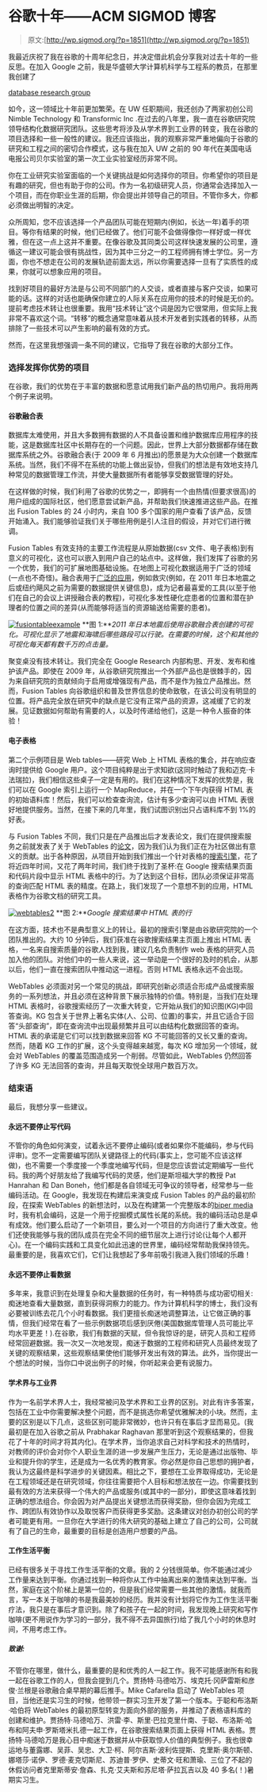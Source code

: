 # 谷歌十年——ACM SIGMOD 博客

> 原文:[http://wp.sigmod.org/?p=1851](http://wp.sigmod.org/?p=1851)

我最近庆祝了我在谷歌的十周年纪念日，并决定借此机会分享我对过去十年的一些反思。在加入 Google 之前，我是华盛顿大学计算机科学与工程系的教员，在那里我创建了

[database research group](http://db.cs.washington.edu)

如今，这一领域比十年前更加繁荣。在 UW 任职期间，我还创办了两家初创公司 Nimble Technology 和 Transformic Inc .在过去的八年里，我一直在谷歌研究院领导结构化数据研究团队。这些思考将涉及从学术界到工业界的转变，我在谷歌的项目选择和一些一般性的建议。我还应该指出，我的观察非常严重地偏向于谷歌的研究和工程之间的密切合作模式，这与我在加入 UW 之前的 90 年代在美国电话电报公司贝尔实验室的第一次工业实验室经历非常不同。

你在工业研究实验室面临的一个关键挑战是如何选择你的项目。你希望你的项目是有趣的研究，但也有助于你的公司。作为一名初级研究人员，你通常会选择加入一个项目，而在你职业生涯的后期，你会提出并领导自己的项目。不管你多大，你都必须做出明智的决定。

众所周知，您不应该选择一个产品团队可能在短期内(例如，长达一年)着手的项目。等你有结果的时候，他们已经做了。他们可能不会做得像你一样好或一样优雅，但在这一点上这并不重要。在像谷歌及其同类公司这样快速发展的公司里，遵循这一建议可能会很有挑战性，因为其中三分之一的工程师拥有博士学位。另一方面，你也不想走在公司的发展轨迹前面太远，所以你需要选择一旦有了实质性的成果，你就可以想象应用的项目。

找到好项目的最好方法是与公司不同部门的人交谈，或者直接与客户交谈，如果可能的话。这样的对话也能确保你建立的人际关系在应用你的技术的时候是无价的。提前考虑技术转让也很重要。我用“技术转让”这个词是因为它很常用，但实际上我非常不喜欢这个词。“转移”的概念通常意味着从技术开发者到实践者的转移，从而排除了一些技术可以产生影响的最有效的方式。

然而，在这里我想强调一条不同的建议，它指导了我在谷歌的大部分工作。

### 选择发挥你优势的项目

在谷歌，我们的优势在于丰富的数据和愿意试用我们新产品的热切用户。我将用两个例子来说明。

#### 谷歌融合表

数据库太难使用，并且大多数拥有数据的人不具备设置和维护数据库应用程序的技能，这是数据库社区中长期存在的一个问题。因此，世界上大部分数据都存储在数据库系统之外。谷歌融合表(于 2009 年 6 月推出)的愿景是为大众创建一个数据库系统。当然，我们不得不在系统的功能上做出妥协，但我们的想法是有效地支持几种常见的数据管理工作流，并使大量数据所有者能够享受数据管理的好处。

在这样做的时候，我们利用了谷歌的优势之一，即拥有一个由热情(但要求很高)的用户组成的国际社区，他们愿意尝试新产品，并帮助我们快速推进这些产品。在推出 Fusion Tables 的 24 小时内，来自 100 多个国家的用户查看了该产品，反馈开始涌入。我们能够验证我们关于哪些用例是引人注目的假设，并对它们进行微调。

Fusion Tables 有效支持的主要工作流程是从原始数据(csv 文件、电子表格)到有意义的可视化，这也可以嵌入到用户自己的站点中。这样做，我们发挥了谷歌的另一个优势，我们的可扩展地图基础设施。在地图上可视化数据适用于广泛的领域(一点也不奇怪)。融合表用于[广泛的应用](https://sites.google.com/site/fusiontablestalks/stories)，例如救灾(例如，在 2011 年日本地震之后或纽约飓风之前为需要的数据提供关键信息)，成为记者最喜爱的工具(以至于他们在自己的会议上讲授融合表的教程)，可视化多发性硬化症患者的位置和潜在护理者的位置之间的差异(从而能够将适当的资源输送给需要的患者)。

[![fusiontableexample](../Images/1c506930a5b7bd4e1b07702d374ebdce.png)](http://wp.sigmod.org/wp-content/uploads/2015/09/fusiontableexample.png) 
**图 1:***2011 年日本地震后使用谷歌融合表创建的可视化。可视化显示了地震和海啸后哪些路段可以行驶。在需要的时候，这个和其他的可视化每天都有数千万的点击量。*

聚变桌没有技术转让。我们完全在 Google Research 内部构思、开发、发布和维护该产品。即使在 2009 年，从谷歌研究院推出一个外部产品也是很棘手的，因为来自研究院的贡献倾向于启用或增强现有产品，而不是作为独立产品推出。然而，Fusion Tables 向谷歌组织和普及世界信息的使命致敬，在该公司没有明显的位置。将产品完全放在研究中的缺点是它没有正常产品的资源，这减缓了它的发展。见证数据如何帮助有需要的人，以及时传递给他们，这是一种令人振奋的体验！

#### 电子表格

第二个示例项目是 Web tables——研究 Web 上 HTML 表格的集合，并在响应查询时提供给 Google 用户。这个项目纯粹是出于求知欲(这同时触动了我和迈克·卡法瑞拉)，我们相信这些桌子一定是有用的。我们在这种情况下发挥的优势是，我们可以在 Google 索引上运行一个 MapReduce，并在一个下午内获得 HTML 表的初始语料库！然后，我们可以检查查询流，估计有多少查询可以由 HTML 表很好地提供服务。当然，在接下来的几年里，我们试图识别出只占语料库不到 1%的好表。

与 Fusion Tables 不同，我们只是在产品推出后才发表论文，我们在提供搜索服务之前就发表了关于 WebTables 的[论文](http://dl.acm.org/citation.cfm?id=1453916)，因为我们认为我们正在为社区做出有意义的贡献。出于各种原因，从项目开始到我们推出一个针对表格的[搜索引擎](https://research.google.com/tables)，花了将近四年时间，又花了两年时间，我们终于找到了圣杯:在 Google 搜索结果页面和代码片段中显示 HTML 表格中的行。为了达到这个目标，团队必须保证非常高的查询匹配 HTML 表的精度。在路上，我们发现了一个意想不到的应用，HTML 表格作为谷歌文档的研究工具。

[![webtables2](../Images/f9b5c056a79a5ac7ed07c172d85eed8b.png)](http://wp.sigmod.org/wp-content/uploads/2015/09/webtables2.png) 
**图 2:***Google 搜索结果中 HTML 表的行*

在这方面，技术也不是典型意义上的转让。最初的搜索引擎是由谷歌研究院的一个团队推出的。大约 10 分钟后，我们获准在谷歌搜索结果主页面上推出 HTML 表格，一名来自搜索质量的谷歌人找到我，建议几名负责制作 web 表格的研究人员加入他的团队。对他们中的一些人来说，这一举动是一个很好的及时的机会，从那以后，他们一直在搜索团队中推动这一进程。否则 HTML 表格永远不会出现。

WebTables 必须面对另一个常见的挑战，即研究创新必须适合形成产品或搜索服务的一系列想法，并且必须在这种背景下展示独特的价值。特别是，当我们在处理 HTML 表格时，谷歌搜索经历了一次重大转变，它开始从我们的知识图(KG)中回答查询。KG 包含关于世界上著名实体(人、公司、位置)的事实，并且它适合于回答“头部查询”，即在查询流中出现最频繁并且可以由结构化数据回答的查询。HTML 表的承诺是它们可以找到数据来回答 KG 不可能回答的又长又重的查询。然而，随着 KG 工作的扩展，这个头变得越来越宽，每次 KG 增加另一个领域，就会对 WebTables 的覆盖范围造成另一个削弱。尽管如此，WebTables 仍然回答了许多 KG 无法回答的查询，并且每天取悦全球用户数百万次。

### 结束语

最后，我想分享一些建议。

#### 永远不要停止写代码

不管你的角色如何演变，试着永远不要停止编码(或者如果你不能编码，参与代码评审)。您不一定需要编写团队关键路径上的代码(事实上，您可能不应该这样做)，也不需要一个季度接一个季度地编写代码，但是您应该尝试定期编写一些代码。我的两个好朋友给了我编写代码的灵感，他们是斯坦福大学的教授 Pat Hanrahan 和 Dan Boneh，他们都是各自领域无可争议的领导者，经常参与一些编码活动。在 Google，我发现在构建后来演变成 Fusion Tables 的产品的最初阶段，在探索 WebTables 的新想法时，以及在构建第一个完整版本的[biper media](http://static.googleusercontent.com/media/research.google.com/en//pubs/archive/41894.pdf)时，我有机会编码，这是一个用于挖掘模式属性长尾的系统。我的编码活动总是卓有成效。他们要么启动了一个新项目，要么对一个项目的方向进行了重大改变。他们还使我能够与我的团队成员在完全不同的细节层次上进行讨论(让每个人都开心)。在一个编码实践和工具变化如此迅速的世界里，编码经常帮助我保持领先。最重要的是，我喜欢它们，它们让我想起了多年前吸引我进入我们领域的乐趣！

#### 永远不要停止看数据

多年来，我意识到在处理复杂和大量数据的任务时，有一种特质与成功密切相关:痴迷地查看大量数据，直到获得洞察力的能力。作为计算机科学的博士，我们没有必要被训练去花几个小时看数据。我们更擅长痴迷地调整算法，让它做正确的事情，但我们经常在看了一些示例数据项后感到厌倦(美国数据库管理人员可能比平均水平更差！).在谷歌，我们有数据的天赋，但令我惊讶的是，研究人员和工程师经常回避数据。我一次又一次地发现，痴迷于数据的工程师和研究人员最终发现了关键的观察结果，这些观察结果使他们能够开发出有效的算法。此外，当你提出一个想法的时候，当你口中说出例子的时候，你听起来会更有说服力。

#### 学术界与工业界

作为一名前学术界人士，我经常被问及学术界和工业界的区别。对此有许多答案，包括在工业中你需要解决整个问题，而不是挑选你希望优雅解决的小块。然而，主要的区别是以下几点，这些区别可能非常微妙，也许只有在事后才显而易见。(我最初是在加入谷歌之前从 Prabhakar Raghavan 那里听到这个观察结果的，但我花了十年的时间才将其内化)。在学术界，当你追求自己对科学和技术的热情时，对教师的评价会对你个人职业生涯的进一步发展产生压力，无论是通过出版物、毕业和提升你的学生，还是成为一名优秀的教育家。你必然是你自己思想的拥护者，我认为这最终是科学进步的关键因素。相比之下，要想在工业界取得成功，无论是在工程领域还是在研究领域，你往往需要把个人目标和想法放在一边。你需要找到最有效的方法来获得一个伟大的产品或服务(或其中的一部分)，即使这意味着找到正确的想法组合。你会因为对产品提出关键想法而获得奖励，但你会因为完成工作、跨团队有效协作以及取悦客户而获得更多奖励。这条建议对创办初创公司的学者可能更有用。一旦你在大学进行的伟大研究的基础上建立了自己的公司，公司就有了自己的生命，最重要的目标是创造用户想要的产品。

#### 工作生活平衡

已经有很多关于寻找工作生活平衡的文章。我的 2 分钱很简单。你不能通过减少工作量来达到平衡。你通过找到一种将你从工作中抽离出来的激情来达到平衡。当然，家庭在这个阶梯上是第一位的，但是我们经常需要一些其他的激情。就我而言，写一本关于咖啡的书是我最美妙的经历。我并没有计划将它作为工作生活平衡疗法，我只是在事后才意识到。除了和孩子在一起的时间，我发现晚上研究和写作咖啡(更不用说作为学习的一部分，我不得不去异国旅行)给了我几个小时的休息时间，不用考虑工作。

##### 致谢:

不管你在哪里，做什么，最重要的是和优秀的人一起工作。我不可能感谢所有和我一起在谷歌工作的人，但我会提到几个。贾扬特·马德哈万、埃克托·冈萨雷斯和彦俊·兰根是谷歌融合桌早期的幕后推手。Mike Cafarella 启动了 WebTables 项目，当他还是实习生的时候，他带领一群实习生开发了第一个版本。于聪和布洛斯·哈伯将 WebTables 的最初原型转变为面向外部的服务，并推动了表格语料库的创建和维护。贾扬特·马德哈万、洪雷·李、斯里·巴拉克里什南、于聪、布洛斯·哈布和阿夫申·罗斯塔米扎德一起工作，在谷歌搜索结果页面上获得 HTML 表格。贾扬特·马德哈万是我心目中痴迷于数据并从中获取惊人价值的典型例子。我也很幸运地与董露娜、吴菲、吴忠、大卫·柯、阿尔吉斯·波利佐提斯、克里斯·奥尔斯顿、娜塔莎·诺伊、罗德·麦克切斯尼、苏迪普·罗伊、史蒂文·旺和萧瑜、三位了不起的休假访问者克里斯蒂安·詹森、扎克·艾夫斯和苏尼塔·萨拉瓦吉以及 40 多名(！)暑期实习生。